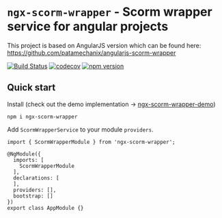 # `ngx-scorm-wrapper` - Scorm wrapper service for angular projects

This project is based on AngularJS version which can be found here: https://github.com/patamechanix/angularjs-scorm-wrapper

[![Build Status](https://travis-ci.org/DadUndead/ngx-scorm-wrapper.svg?branch=master)](https://travis-ci.org/DadUndead/ngx-scorm-wrapper)
[![codecov](https://codecov.io/gh/DadUndead/ngx-scorm-wrapper/branch/master/graph/badge.svg)](https://codecov.io/gh/DadUndead/ngx-scorm-wrapper)
[![npm version](https://badge.fury.io/js/ngx-scorm-wrapper.svg)](https://badge.fury.io/js/ngx-scorm-wrapper)

## Quick start
Install (check out the demo implementation -> [ngx-scorm-wrapper-demo](https://github.com/DadUndead/ngx-scorm-wrapper-demo))

```$xslt
npm i ngx-scorm-wrapper
```

Add ```ScormWrapperService``` to your module ```providers```.
```$xslt
import { ScormWrapperModule } from 'ngx-scorm-wrapper';

@NgModule({
  imports: [
    ScormWrapperModule
  ],
  declarations: [
  ],
  providers: [],
  bootstrap: []
})
export class AppModule {}
```
